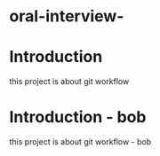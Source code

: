 # oral-interview-

# Introduction
this project is about git workflow

# Introduction - bob
this project is about git workflow - bob